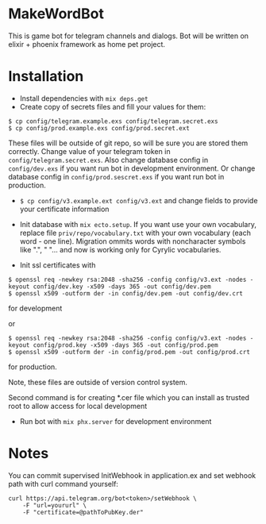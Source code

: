 # MakeWordBot

This is game bot for telegram channels and dialogs.
Bot will be written on elixir + phoenix framework as home pet project.

# Installation

* Install dependencies with `mix deps.get`
* Create copy of secrets files and fill your values for them:

```
$ cp config/telegram.example.exs config/telegram.secret.exs
$ cp config/prod.example.exs config/prod.secret.ext
```

These files will be outside of git repo, so will be sure you are stored them correctly.
Change value of your telegram token in `config/telegram.secret.exs`.
Also change database config in `config/dev.exs` if you want run bot in development environment.
Or  change database config in `config/prod.sescret.exs` if you want run bot in production.

* `$ cp config/v3.example.ext config/v3.ext` and change fields to provide your certificate information

* Init database with `mix ecto.setup`. If you want use your own vocabulary, replace file
`priv/repo/vocabulary.txt` with your own vocabulary (each word - one line). Migration ommits words with noncharacter symbols like ".", " "... and now is working only for Cyrylic vocabularies.

* Init ssl certificates with
```
$ openssl req -newkey rsa:2048 -sha256 -config config/v3.ext -nodes -keyout config/dev.key -x509 -days 365 -out config/dev.pem
$ openssl x509 -outform der -in config/dev.pem -out config/dev.crt
```
for development

or
```
$ openssl req -newkey rsa:2048 -sha256 -config config/v3.ext -nodes -keyout config/prod.key -x509 -days 365 -out config/prod.pem
$ openssl x509 -outform der -in config/prod.pem -out config/prod.crt
```
for production.

Note, these files are outside of version control system.

Second command is for creating *.cer file which you can install as trusted root to allow access for local development

* Run bot with `mix phx.server` for development environment

# Notes

You can commit supervised InitWebhook in application.ex and set webhook path with curl command yourself:

```
curl https://api.telegram.org/bot<token>/setWebhook \
    -F "url=yoururl" \
    -F "certificate=@pathToPubKey.der"
```
